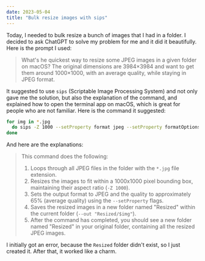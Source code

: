 ```yaml
---
date: 2023-05-04
title: "Bulk resize images with sips"
---
```


Today, I needed to bulk resize a bunch of images that I had in a folder. I decided to ask ChatGPT to solve my problem for me and it did it beautifully. Here is the prompt I used:

> What's he quickest way to resize some JPEG images in a given folder on macOS? The original dimensions are 3984×3984 and want to get them around 1000×1000, with an average quality, while staying in JPEG format.

It suggested to use `sips` (Scriptable Image Processing System) and not only gave me the solution, but also the explanation of the command, and explained how to open the terminal app on macOS, which is great for people who are not familiar. Here is the command it suggested:

```bash
for img in *.jpg
  do sips -Z 1000 --setProperty format jpeg --setProperty formatOptions 65 "$img" --out "Resized/$img"
done
```

And here are the explanations:

> This command does the following:
>
> 1. Loops through all JPEG files in the folder with the `*.jpg` file extension.
> 2. Resizes the images to fit within a 1000x1000 pixel bounding box, maintaining their aspect ratio (`-Z 1000`).
> 3. Sets the output format to JPEG and the quality to approximately 65% (average quality) using the `--setProperty` flags.
> 4. Saves the resized images in a new folder named "Resized" within the current folder (`--out "Resized/$img"`).
> 5. After the command has completed, you should see a new folder named "Resized" in your original folder, containing all the resized JPEG images.

I initially got an error, because the `Resized` folder didn't exist, so I just created it. After that, it worked like a charm.
